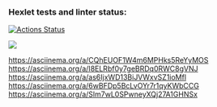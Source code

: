 ### Hexlet tests and linter status:

[![Actions Status](https://github.com/sophiepavlova/fullstack-javascript-project-44/actions/workflows/hexlet-check.yml/badge.svg)](https://github.com/sophiepavlova/fullstack-javascript-project-44/actions)

<a href="https://codeclimate.com/github/sophiepavlova/fullstack-javascript-project-44/maintainability"><img src="https://api.codeclimate.com/v1/badges/3487f7c3115c0849ea35/maintainability" /></a>

<!-- https://asciinema.org/a/jbshRbmPBMFAExiT9TTTCnfJd -->

https://asciinema.org/a/CQhEUOF1W4m6MPHks5ReYyMOS
https://asciinema.org/a/I8ELRbf0y7geBRDq0RWC8gVNJ
https://asciinema.org/a/as6IjxWD13BiJVWxvSZ1ioMfl
https://asciinema.org/a/6wBFDp5BcLvOYr7r1qyKWbCCG
https://asciinema.org/a/Slm7wL0SPwneyXQj27A1GHNSx

